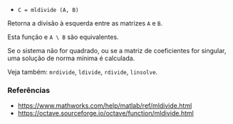 * `C = mldivide (A, B)`

Retorna a divisão à esquerda entre as matrizes `A` e `B`.

Esta função e `A \ B` são equivalentes.

Se o sistema não for quadrado, ou se a matriz de coeficientes for
singular, uma solução de norma mínima é calculada.

Veja também: `mrdivide`, `ldivide`, `rdivide`, `linsolve`.

### Referências

* https://www.mathworks.com/help/matlab/ref/mldivide.html
* https://octave.sourceforge.io/octave/function/mldivide.html
